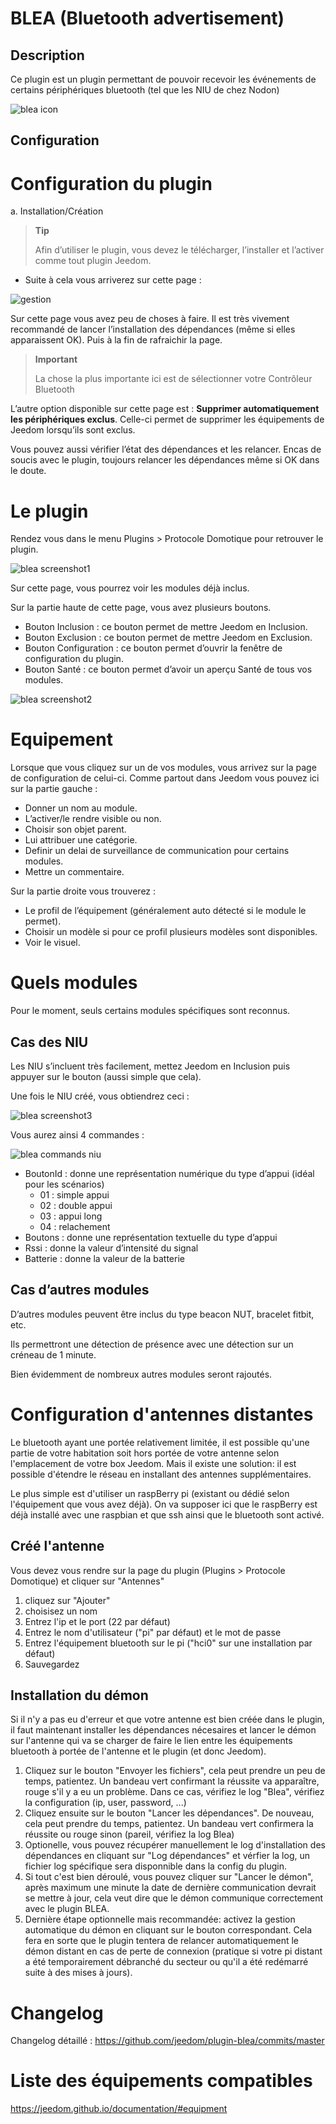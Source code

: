 
BLEA (Bluetooth advertisement)
==============================

Description
-----------

Ce plugin est un plugin permettant de pouvoir recevoir les événements de certains périphériques bluetooth (tel que les NIU de chez Nodon)

![blea icon](./images/blea_icon.png)

Configuration
-------------

Configuration du plugin
========================

a.  Installation/Création

> **Tip**
>
> Afin d’utiliser le plugin, vous devez le télécharger, l’installer et
> l’activer comme tout plugin Jeedom.

- Suite à cela vous arriverez sur cette page :

![gestion](./images/gestion.jpg)

Sur cette page vous avez peu de choses à faire. Il est très vivement recommandé de lancer l’installation des dépendances (même si elles apparaissent OK). Puis à la fin de rafraichir la page.

> **Important**
>
> La chose la plus importante ici est de sélectionner votre Contrôleur
> Bluetooth

L’autre option disponible sur cette page est : **Supprimer automatiquement les périphériques exclus**. Celle-ci permet de supprimer les équipements de Jeedom lorsqu’ils sont exclus.

Vous pouvez aussi vérifier l’état des dépendances et les relancer. Encas de soucis avec le plugin, toujours relancer les dépendances même si OK dans le doute.

Le plugin
=========

Rendez vous dans le menu Plugins &gt; Protocole Domotique pour retrouver le plugin.

![blea screenshot1](./images/blea_screenshot1.jpg)

Sur cette page, vous pourrez voir les modules déjà inclus.

Sur la partie haute de cette page, vous avez plusieurs boutons.

- Bouton Inclusion : ce bouton permet de mettre Jeedom en Inclusion.
- Bouton Exclusion : ce bouton permet de mettre Jeedom en Exclusion.
- Bouton Configuration : ce bouton permet d’ouvrir la fenêtre de configuration du plugin.
- Bouton Santé : ce bouton permet d’avoir un aperçu Santé de tous vos modules.

![blea screenshot2](./images/blea_screenshot2.jpg)

Equipement
==========

Lorsque que vous cliquez sur un de vos modules, vous arrivez sur la page de configuration de celui-ci. Comme partout dans Jeedom vous pouvez ici sur la partie gauche :

- Donner un nom au module.
- L’activer/le rendre visible ou non.
- Choisir son objet parent.
- Lui attribuer une catégorie.
- Definir un delai de surveillance de communication pour certains modules.
- Mettre un commentaire.

Sur la partie droite vous trouverez :

- Le profil de l’équipement (généralement auto détecté si le module le permet).
- Choisir un modèle si pour ce profil plusieurs modèles sont disponibles.
- Voir le visuel.

Quels modules
=============

Pour le moment, seuls certains modules spécifiques sont reconnus.

Cas des NIU
-----------

Les NIU s’incluent très facilement, mettez Jeedom en Inclusion puis appuyer sur le bouton (aussi simple que cela).

Une fois le NIU créé, vous obtiendrez ceci :

![blea screenshot3](./images/blea_screenshot3.jpg)

Vous aurez ainsi 4 commandes :

![blea commands niu](./images/blea_commands_niu.jpg)

- BoutonId : donne une représentation numérique du type d’appui (idéal pour les scénarios)
  - 01 : simple appui
  - 02 : double appui
  - 03 : appui long
  - 04 : relachement
- Boutons : donne une représentation textuelle du type d’appui
- Rssi : donne la valeur d’intensité du signal
- Batterie : donne la valeur de la batterie

Cas d’autres modules
--------------------

D’autres modules peuvent être inclus du type beacon NUT, bracelet fitbit, etc.

Ils permettront une détection de présence avec une détection sur un
créneau de 1 minute.

Bien évidemment de nombreux autres modules seront rajoutés.

Configuration d'antennes distantes
================================

Le bluetooth ayant une portée relativement limitée, il est possible qu'une partie de votre habitation soit hors portée de votre antenne selon l'emplacement de votre box Jeedom.
Mais il existe une solution: il est possible d'étendre le réseau en installant des antennes supplémentaires.

Le plus simple est d'utiliser un raspBerry pi (existant ou dédié selon l'équipement que vous avez déjà). On va supposer ici que le raspBerry est déjà installé avec une raspbian et que ssh ainsi que le bluetooth sont activé.

Créé l'antenne
--------------

Vous devez vous rendre sur la page du plugin (Plugins > Protocole Domotique) et cliquer sur "Antennes"

1) cliquez sur "Ajouter"
2) choisisez un nom
3) Entrez l'ip et le port (22 par défaut)
4) Entrez le nom d'utilisateur ("pi" par défaut) et le mot de passe
5) Entrez l'équipement bluetooth sur le pi ("hci0" sur une installation par défaut)
6) Sauvegardez

Installation du démon
----------------------

Si il n'y a pas eu d'erreur et que votre antenne est bien créée dans le plugin, il faut maintenant installer les dépendances nécesaires et lancer le démon sur l'antenne qui va se charger de faire le lien entre les équipements bluetooth à portée de l'antenne et le plugin (et donc Jeedom).

1) Cliquez sur le bouton "Envoyer les fichiers", cela peut prendre un peu de temps, patientez. Un bandeau vert confirmant la réussite va apparaître, rouge s'il y a eu un problème. Dans ce cas, vérifiez le log "Blea", vérifiez la configuration (ip, user, password, ...)
2) Cliquez ensuite sur le bouton "Lancer les dépendances". De nouveau, cela peut prendre du temps, patientez. Un bandeau vert confirmera la réussite ou rouge sinon (pareil, vérifiez la log Blea)
3) Optionelle, vous pouvez récupérer manuellement le log d'installation des dépendances en cliquant sur "Log dépendances" et vérfier la log, un fichier log spécifique sera disponnible dans la config du plugin.
4) Si tout c'est bien déroulé, vous pouvez cliquer sur "Lancer le démon", après maximum une minute la date de dernière communication devrait se mettre à jour, cela veut dire que le démon communique correctement avec le plugin BLEA.
5) Dernière étape optionnelle mais recommandée: activez la gestion automatique du démon en cliquant sur le bouton correspondant. Cela fera en sorte que le plugin tentera de relancer automatiquement le démon distant en cas de perte de connexion (pratique si votre pi distant a été temporairement débranché du secteur ou qu'il a été redémarré suite à des mises à jours).

Changelog
=========

Changelog détaillé :
<https://github.com/jeedom/plugin-blea/commits/master>

Liste des équipements compatibles
=================================

<https://jeedom.github.io/documentation/#equipment>
